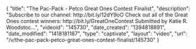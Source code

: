 {
    "title": "The Pac-Pack - Petco Great Ones Contest Finalist",
    "description": "Subscribe to our channel: http:\/\/bit.ly\/12dY9oO Check out all of the Great Ones contest winners: http:\/\/bit.ly\/GreatOneContest Submitted by Katie R. Woodstoc...",
    "videoid": "145730",
    "date_created": "1394818891",
    "date_modified": "1418181187",
    "type": "captivate",
    "layout": "video",
    "url": "\/v\/the-pac-pack-petco-great-ones-contest-finalist\/145730"
}